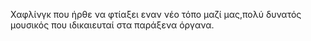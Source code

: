 Χαφλίνγκ που ήρθε να φτίαξει εναν νέο τόπο μαζί μας,πολύ δυνατός μουσικός που ιδικαιευταί στα παράξενα όργανα.
